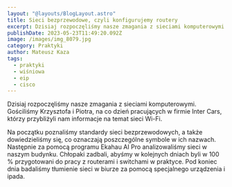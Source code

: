 ```yaml
---
layout: "@layouts/BlogLayout.astro"
title: Sieci bezprzewodowe, czyli konfigurujemy routery
excerpt: Dzisiaj rozpoczęliśmy nasze zmagania z sieciami komputerowymi.
publishDate: 2023-05-23T11:49:20.092Z
image: /images/img_8079.jpg
category: Praktyki
author: Mateusz Kaza
tags:
  - praktyki
  - wiśniowa
  - eip
  - cisco
---
```

Dzisiaj rozpoczęliśmy nasze zmagania z sieciami komputerowymi. Gościliśmy Krzysztofa i Piotra, na co dzień pracujących w firmie Inter Cars, którzy przybliżyli nam informacje na temat sieci Wi-Fi. 

Na początku poznaliśmy standardy sieci bezprzewodowych, a także dowiedzieliśmy się, co oznaczają poszczególne symbole w ich nazwach. Następnie za pomocą programu Ekahau AI Pro analizowaliśmy sieci w naszym budynku. Chłopaki zadbali, abyśmy w kolejnych dniach byli w 100 % przygotowani do pracy z routerami i switchami w praktyce. Pod koniec dnia badaliśmy tłumienie sieci w biurze za pomocą specjalnego urządzenia i ipada.
